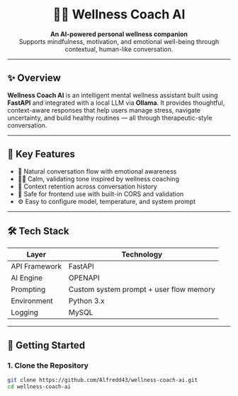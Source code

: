 <h1 align="center">🧘‍♂️ Wellness Coach AI</h1>

<p align="center">
  <b>An AI-powered personal wellness companion</b><br>
  Supports mindfulness, motivation, and emotional well-being through contextual, human-like conversation.
</p>



---

## ✨ Overview

**Wellness Coach AI** is an intelligent mental wellness assistant built using **FastAPI** and integrated with a local LLM via **Ollama**. It provides thoughtful, context-aware responses that help users manage stress, navigate uncertainty, and build healthy routines — all through therapeutic-style conversation.

---

## 🌿 Key Features

- 🧠 Natural conversation flow with emotional awareness
- 🧘‍♀️ Calm, validating tone inspired by wellness coaching
- 🔁 Context retention across conversation history
- 🔐 Safe for frontend use with built-in CORS and validation
- ⚙️ Easy to configure model, temperature, and system prompt

---

## 🛠️ Tech Stack

| Layer            | Technology      |
|------------------|-----------------|
| API Framework    | FastAPI         |
| AI Engine        | OPENAPI |
| Prompting        | Custom system prompt + user flow memory |
| Environment      | Python 3.x      |
| Logging          | MySQL |

---

## 🚀 Getting Started

### 1. Clone the Repository

```bash
git clone https://github.com/Alfredd43/wellness-coach-ai.git
cd wellness-coach-ai

